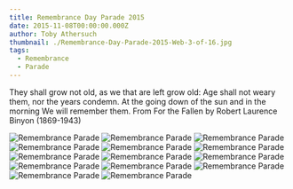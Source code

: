 ```yaml
---
title: Remembrance Day Parade 2015
date: 2015-11-08T00:00:00.000Z
author: Toby Athersuch
thumbnail: ./Remembrance-Day-Parade-2015-Web-3-of-16.jpg
tags:
  - Remembrance
  - Parade
---
```


They shall grow not old, as we that are left grow old:
Age shall not weary them, nor the years condemn.
At the going down of the sun and in the morning
We will remember them.
From For the Fallen by Robert Laurence Binyon (1869-1943)

![Remembrance Parade](./Remembrance-Day-Parade-2015-Web-3-of-16.jpg)
![Remembrance Parade](./Remembrance-Day-Parade-2015-Web-4-of-16.jpg)
![Remembrance Parade](./Remembrance-Day-Parade-2015-Web-5-of-16.jpg)
![Remembrance Parade](./Remembrance-Day-Parade-2015-Web-6-of-16.jpg)
![Remembrance Parade](./Remembrance-Day-Parade-2015-Web-7-of-16.jpg)
![Remembrance Parade](./Remembrance-Day-Parade-2015-Web-8-of-16.jpg)
![Remembrance Parade](./Remembrance-Day-Parade-2015-Web-9-of-16.jpg)
![Remembrance Parade](./Remembrance-Day-Parade-2015-Web-10-of-16.jpg)
![Remembrance Parade](./Remembrance-Day-Parade-2015-Web-11-of-16.jpg)
![Remembrance Parade](./Remembrance-Day-Parade-2015-Web-12-of-16.jpg)
![Remembrance Parade](./Remembrance-Day-Parade-2015-Web-13-of-16.jpg)
![Remembrance Parade](./Remembrance-Day-Parade-2015-Web-14-of-16.jpg)
![Remembrance Parade](./Remembrance-Day-Parade-2015-Web-15-of-16.jpg)
![Remembrance Parade](./Remembrance-Day-Parade-2015-Web-16-of-16.jpg)
